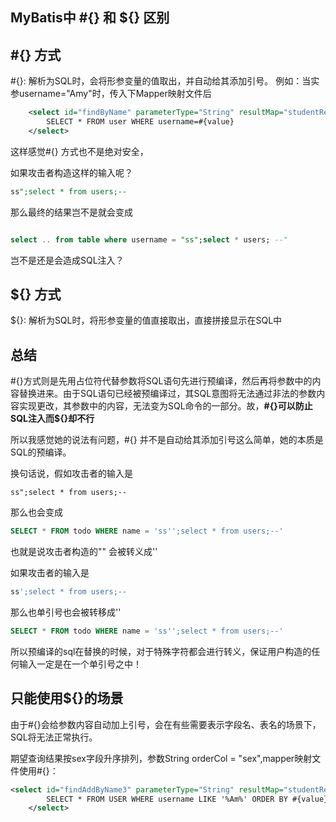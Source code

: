 

## MyBatis中 #{} 和 ${} 区别


## #{} 方式

#{}: 解析为SQL时，会将形参变量的值取出，并自动给其添加引号。 例如：当实参username="Amy"时，传入下Mapper映射文件后

```xml
    <select id="findByName" parameterType="String" resultMap="studentResultMap">
        SELECT * FROM user WHERE username=#{value}
    </select>
```


这样感觉#{} 方式也不是绝对安全，

如果攻击者构造这样的输入呢？

```sql
ss";select * from users;--
```

那么最终的结果岂不是就会变成

```sql

select .. from table where username = "ss";select * users; --"
```


岂不是还是会造成SQL注入？



## ${} 方式

${}: 解析为SQL时，将形参变量的值直接取出，直接拼接显示在SQL中




## 总结

#{}方式则是先用占位符代替参数将SQL语句先进行预编译，然后再将参数中的内容替换进来。由于SQL语句已经被预编译过，其SQL意图将无法通过非法的参数内容实现更改，其参数中的内容，无法变为SQL命令的一部分。故，**#{}可以防止SQL注入而${}却不行**

所以我感觉她的说法有问题，#{} 并不是自动给其添加引号这么简单，她的本质是SQL的预编译。

换句话说，假如攻击者的输入是

```
ss";select * from users;--
```

那么也会变成

```sql
SELECT * FROM todo WHERE name = 'ss'';select * from users;--'
```

也就是说攻击者构造的"" 会被转义成''


如果攻击者的输入是

```sql
ss';select * from users;--
```

那么也单引号也会被转移成''

```sql
SELECT * FROM todo WHERE name = 'ss'';select * from users;--'
```


所以预编译的sql在替换的时候，对于特殊字符都会进行转义，保证用户构造的任何输入一定是在一个单引号之中！



## 只能使用${}的场景

由于#{}会给参数内容自动加上引号，会在有些需要表示字段名、表名的场景下，SQL将无法正常执行。

期望查询结果按sex字段升序排列，参数String orderCol = "sex",mapper映射文件使用#{}：

```xml
<select id="findAddByName3" parameterType="String" resultMap="studentResultMap">
        SELECT * FROM USER WHERE username LIKE '%Am%' ORDER BY #{value} ASC
    </select>
```


